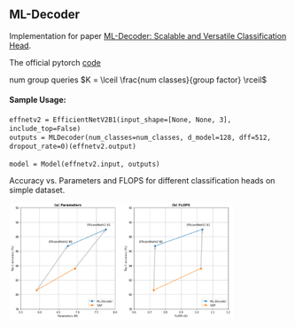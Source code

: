 ## ML-Decoder

Implementation for paper [ML-Decoder: Scalable and Versatile Classification Head](https://arxiv.org/abs/2111.12933).

The official pytorch [code](https://github.com/Alibaba-MIIL/ML_Decoder)

num group queries $K = \lceil \frac{num classes}{group factor} \rceil$

#### Sample Usage:

```
effnetv2 = EfficientNetV2B1(input_shape=[None, None, 3], include_top=False)
outputs = MLDecoder(num_classes=num_classes, d_model=128, dff=512, dropout_rate=0)(effnetv2.output)

model = Model(effnetv2.input, outputs)
```
Accuracy vs. Parameters and FLOPS for different classification heads on simple dataset.

<img src="https://github.com/bdghuy/ML-Decoder/blob/main/img_.PNG" width="404" height="212">
